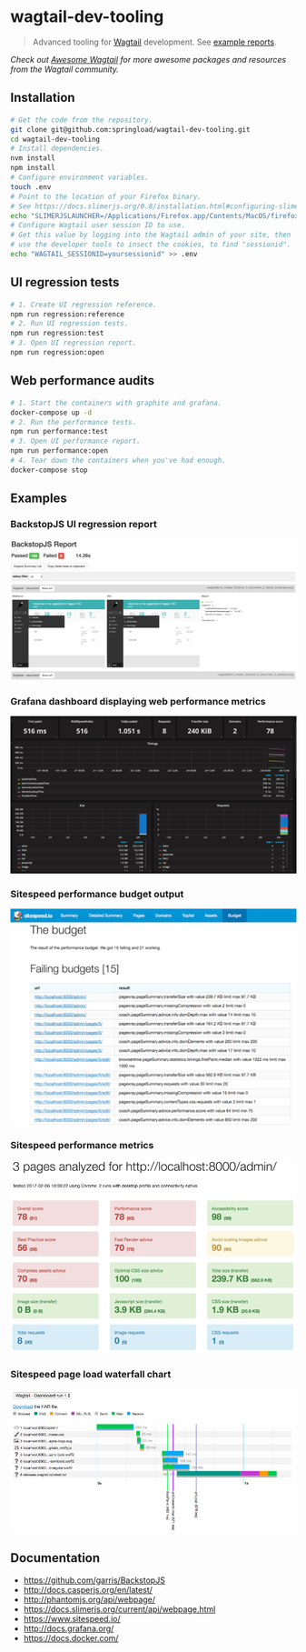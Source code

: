 # wagtail-dev-tooling

> Advanced tooling for [Wagtail](https://github.com/wagtail/wagtail) development. See [example reports](https://springload.github.io/wagtail-dev-tooling/).

*Check out [Awesome Wagtail](https://github.com/springload/awesome-wagtail) for more awesome packages and resources from the Wagtail community.*

## Installation

```sh
# Get the code from the repository.
git clone git@github.com:springload/wagtail-dev-tooling.git
cd wagtail-dev-tooling
# Install dependencies.
nvm install
npm install
# Configure environment variables.
touch .env
# Point to the location of your Firefox binary.
# See https://docs.slimerjs.org/0.8/installation.html#configuring-slimerjs.
echo "SLIMERJSLAUNCHER=/Applications/Firefox.app/Contents/MacOS/firefox" >> .env
# Configure Wagtail user session ID to use.
# Get this value by logging into the Wagtail admin of your site, then
# use the developer tools to insect the cookies, to find "sessionid".
echo "WAGTAIL_SESSIONID=yoursessionid" >> .env
```

## UI regression tests

```sh
# 1. Create UI regression reference.
npm run regression:reference
# 2. Run UI regression tests.
npm run regression:test
# 3. Open UI regression report.
npm run regression:open
```

## Web performance audits

```sh
# 1. Start the containers with graphite and grafana.
docker-compose up -d
# 2. Run the performance tests.
npm run performance:test
# 3. Open UI performance report.
npm run performance:open
# 4. Tear down the containers when you've had enough.
docker-compose stop
```

## Examples

### BackstopJS UI regression report

![BackstopJS UI regression report](examples/backstop-regression-report.png)

### Grafana dashboard displaying web performance metrics

![Grafana dashboard displaying web performance metrics](examples/grafana-performance-dashboard.png)

### Sitespeed performance budget output

![Sitespeed performance budget output](examples/sitespeed-performance-budget.png)

### Sitespeed performance metrics

![Sitespeed performance metrics](examples/sitespeed-performance-report.png)

### Sitespeed page load waterfall chart

![Sitespeed page load waterfall chart](examples/sitespeed-waterfall-chart.png)

## Documentation

- https://github.com/garris/BackstopJS
- http://docs.casperjs.org/en/latest/
- http://phantomjs.org/api/webpage/
- https://docs.slimerjs.org/current/api/webpage.html
- https://www.sitespeed.io/
- http://docs.grafana.org/
- https://docs.docker.com/
